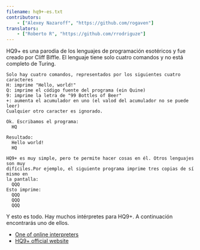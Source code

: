```yaml
---
filename: hq9+-es.txt
contributors:
    - ["Alexey Nazaroff", "https://github.com/rogaven"]
translators:
    - ["Roberto R", "https://github.com/rrodriguze"]
---
```


HQ9+ es una parodia de los lenguajes de programación esotéricos y fue creado 
por Cliff Biffle.
El lenguaje tiene solo cuatro comandos y no está completo de Turing.

```
Solo hay cuatro comandos, representados por los siguientes cuatro caracteres
H: imprime "Hello, world!"
Q: imprime el código fuente del programa (ein Quine)
9: imprime la letra de "99 Bottles of Beer"
+: aumenta el acumulador en uno (el valod del acumulador no se puede leer)
Cualquier otro caracter es ignorado.

Ok. Escribamos el programa:
  HQ

Resultado:
  Hello world!
  HQ

HQ9+ es muy simple, pero te permite hacer cosas en él. Otros lenguajes son muy
difíciles.Por ejemplo, el siguiente programa imprime tres copias de sí mismo en
la pantalla:
  QQQ
Esto imprime:
  QQQ
  QQQ
  QQQ
```

Y esto es todo. Hay muchos intérpretes para HQ9+.
A continuación encontrarás uno de ellos.

+ [One of online interpreters](https://almnet.de/esolang/hq9plus.php)
+ [HQ9+ official website](http://cliffle.com/esoterica/hq9plus.html)
